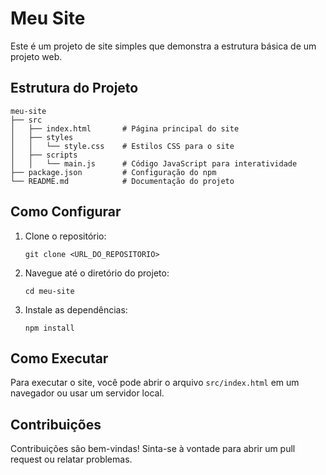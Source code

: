 # Meu Site

Este é um projeto de site simples que demonstra a estrutura básica de um projeto web.

## Estrutura do Projeto

```
meu-site
├── src
│   ├── index.html       # Página principal do site
│   ├── styles
│   │   └── style.css    # Estilos CSS para o site
│   ├── scripts
│   │   └── main.js      # Código JavaScript para interatividade
├── package.json         # Configuração do npm
└── README.md            # Documentação do projeto
```

## Como Configurar

1. Clone o repositório:
   ```
   git clone <URL_DO_REPOSITORIO>
   ```

2. Navegue até o diretório do projeto:
   ```
   cd meu-site
   ```

3. Instale as dependências:
   ```
   npm install
   ```

## Como Executar

Para executar o site, você pode abrir o arquivo `src/index.html` em um navegador ou usar um servidor local.

## Contribuições

Contribuições são bem-vindas! Sinta-se à vontade para abrir um pull request ou relatar problemas.